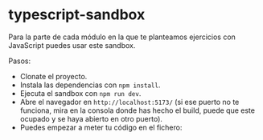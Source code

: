 # typescript-sandbox

Para la parte de cada módulo en la que te planteamos ejercicios con JavaScript puedes usar este sandbox.

Pasos:

- Clonate el proyecto.
- Instala las dependencias con `npm install`.
- Ejecuta el sandbox con `npm run dev`.
- Abre el navegador en `http://localhost:5173/` (si ese puerto no te funciona, mira en la consola donde has hecho el build, puede que este ocupado y se haya abierto en otro puerto).
- Puedes empezar a meter tu código en el fichero:
